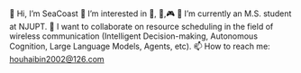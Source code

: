 👋 Hi, I’m SeaCoast
👀 I’m interested in 🎵, 🏃‍,🎮
🌱 I’m currently an M.S. student at NJUPT.
💞️ I want to collaborate on resource scheduling in the field of wireless communication (Intelligent Decision-making, Autonomous Cognition, Large Language Models, Agents, etc).
📫 How to reach me: houhaibin2002@126.com
